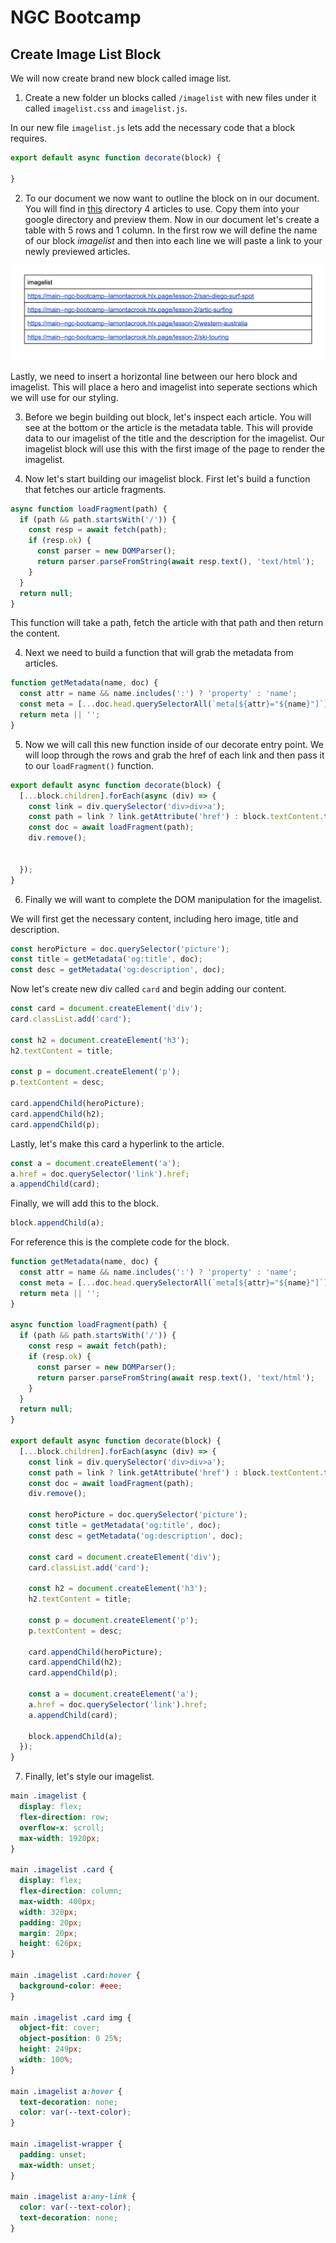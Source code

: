 # NGC Bootcamp

## Create Image List Block

We will now create brand new block called image list.  

1. Create a new folder un blocks called `/imagelist` with new files under it called `imagelist.css` and `imagelist.js`.

In our new file `imagelist.js` lets add the necessary code that a block requires.

```javascript
export default async function decorate(block) {

}
```
2.  To our document we now want to outline the block on in our document.  You will find in [this](https://drive.google.com/drive/folders/1eEVfGCjSto8oStG6IUZkgg7-YTojbSKD?usp=sharing) directory 4 articles to use.  Copy them into your google directory and preview them.  Now in our document let's create a table with 5 rows and 1 column.  In the first row we will define the name of our block *imagelist* and then into each line we will paste a link to your newly previewed articles.

![imagelist-block](./assets/imagelist-block.png)

Lastly, we need to insert a horizontal line between our hero block and imagelist.  This will place a hero and imagelist into seperate sections which we will use for our styling.

3. Before we begin building out block, let's inspect each article.  You will see at the bottom or the article is the metadata table.  This will provide data to our imagelist of the title and the description for the imagelist.  Our imagelist block will use this with the first image of the page to render the imagelist.

4. Now let's start building our imagelist block.  First let's build a function that fetches our article fragments.

```javascript
async function loadFragment(path) {
  if (path && path.startsWith('/')) {
    const resp = await fetch(path);
    if (resp.ok) {
      const parser = new DOMParser();
      return parser.parseFromString(await resp.text(), 'text/html');
    }
  }
  return null;
}
```

This function will take a path, fetch the article with that path and then return the content.

4. Next we need to build a function that will grab the metadata from articles.

```javascript
function getMetadata(name, doc) {
  const attr = name && name.includes(':') ? 'property' : 'name';
  const meta = [...doc.head.querySelectorAll(`meta[${attr}="${name}"]`)].map((m) => m.content).join(', ');
  return meta || '';
}
```

5. Now we will call this new function inside of our decorate entry point.  We will loop through the rows and grab the href of each link and then pass it to our `loadFragment()` function.

```javascript
export default async function decorate(block) {
  [...block.children].forEach(async (div) => {
    const link = div.querySelector('div>div>a');
    const path = link ? link.getAttribute('href') : block.textContent.trim();
    const doc = await loadFragment(path);
    div.remove();

    
  });
}
```

6. Finally we will want to complete the DOM manipulation for the imagelist.  

We will first get the necessary content, including hero image, title and description.

```javascript
const heroPicture = doc.querySelector('picture');
const title = getMetadata('og:title', doc);
const desc = getMetadata('og:description', doc);
```

Now let's create new div called `card` and begin adding our content.

```javascript
const card = document.createElement('div');
card.classList.add('card');

const h2 = document.createElement('h3');
h2.textContent = title;

const p = document.createElement('p');
p.textContent = desc;

card.appendChild(heroPicture);
card.appendChild(h2);
card.appendChild(p);
```

Lastly, let's make this card a hyperlink to the article.

```javascript
const a = document.createElement('a');  
a.href = doc.querySelector('link').href;
a.appendChild(card);
```

Finally, we will add this to the block.

```javascript
block.appendChild(a);
```

For reference this is the complete code for the block.

```javascript
function getMetadata(name, doc) {
  const attr = name && name.includes(':') ? 'property' : 'name';
  const meta = [...doc.head.querySelectorAll(`meta[${attr}="${name}"]`)].map((m) => m.content).join(', ');
  return meta || '';
}

async function loadFragment(path) {
  if (path && path.startsWith('/')) {
    const resp = await fetch(path);
    if (resp.ok) {
      const parser = new DOMParser();
      return parser.parseFromString(await resp.text(), 'text/html');
    }
  }
  return null;
}

export default async function decorate(block) {
  [...block.children].forEach(async (div) => {
    const link = div.querySelector('div>div>a');
    const path = link ? link.getAttribute('href') : block.textContent.trim();
    const doc = await loadFragment(path);
    div.remove();

    const heroPicture = doc.querySelector('picture');
    const title = getMetadata('og:title', doc);
    const desc = getMetadata('og:description', doc);

    const card = document.createElement('div');
    card.classList.add('card');

    const h2 = document.createElement('h3');
    h2.textContent = title;

    const p = document.createElement('p');
    p.textContent = desc;

    card.appendChild(heroPicture);
    card.appendChild(h2);
    card.appendChild(p);

    const a = document.createElement('a');  
    a.href = doc.querySelector('link').href;
    a.appendChild(card);

    block.appendChild(a);
  });
}
```

7. Finally, let's style our imagelist.

```css
main .imagelist {
  display: flex;
  flex-direction: row;
  overflow-x: scroll;
  max-width: 1920px;
}

main .imagelist .card {
  display: flex;
  flex-direction: column;
  max-width: 400px;
  width: 320px;
  padding: 20px;
  margin: 20px;
  height: 626px;
}

main .imagelist .card:hover {
  background-color: #eee;
}

main .imagelist .card img {
  object-fit: cover;
  object-position: 0 25%;
  height: 249px;
  width: 100%;
}

main .imagelist a:hover {
  text-decoration: none;
  color: var(--text-color);
}

main .imagelist-wrapper {
  padding: unset;
  max-width: unset;
}

main .imagelist a:any-link {
  color: var(--text-color);
  text-decoration: none;
}
```
